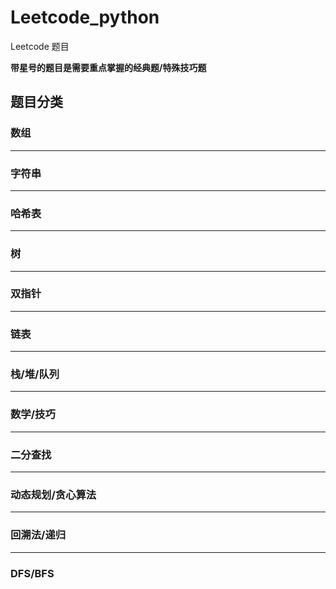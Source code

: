# Leetcode_python
Leetcode 题目

**带星号的题目是需要重点掌握的经典题/特殊技巧题**

## 题目分类

### 数组  

***

### 字符串  

***

### 哈希表

***

### 树

*** 

### 双指针

***

### 链表

***

### 栈/堆/队列

***

### 数学/技巧  

***

### 二分查找

***

### 动态规划/贪心算法  

*** 

### 回溯法/递归  

***

### DFS/BFS


